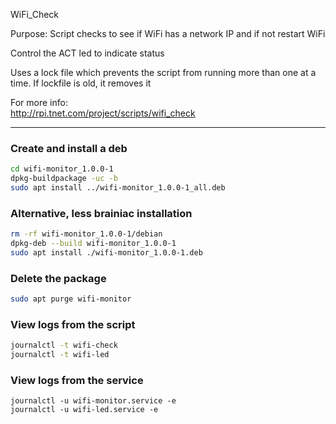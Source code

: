 WiFi_Check

Purpose:
Script checks to see if WiFi has a network IP and if not
restart WiFi

Control the ACT led to indicate status

Uses a lock file which prevents the script from running more
than one at a time.  If lockfile is old, it removes it

For more info:  
http://rpi.tnet.com/project/scripts/wifi_check

---

### Create and install a deb

```bash
cd wifi-monitor_1.0.0-1
dpkg-buildpackage -uc -b
sudo apt install ../wifi-monitor_1.0.0-1_all.deb
```

### Alternative, less brainiac installation

```bash
rm -rf wifi-monitor_1.0.0-1/debian
dpkg-deb --build wifi-monitor_1.0.0-1
sudo apt install ./wifi-monitor_1.0.0-1.deb
```

### Delete the package
```bash
sudo apt purge wifi-monitor
```

### View logs from the script

```bash
journalctl -t wifi-check
journalctl -t wifi-led
```

### View logs from the service

```bas
journalctl -u wifi-monitor.service -e
journalctl -u wifi-led.service -e
```


